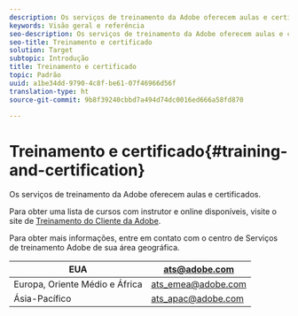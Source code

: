```yaml
---
description: Os serviços de treinamento da Adobe oferecem aulas e certificados.
keywords: Visão geral e referência
seo-description: Os serviços de treinamento da Adobe oferecem aulas e certificados.
seo-title: Treinamento e certificado
solution: Target
subtopic: Introdução
title: Treinamento e certificado
topic: Padrão
uuid: a1be34dd-9790-4c8f-be61-07f46966d56f
translation-type: ht
source-git-commit: 9b8f39240cbbd7a494d74dc0016ed666a58fd870

---
```



# Treinamento e certificado{#training-and-certification}

Os serviços de treinamento da Adobe oferecem aulas e certificados.

Para obter uma lista de cursos com instrutor e online disponíveis, visite o site de [Treinamento do Cliente da Adobe](https://training.adobe.com/training/courses.html#solution=adobeTarget).

Para obter mais informações, entre em contato com o centro de Serviços de treinamento Adobe de sua área geográfica.

| EUA | [ats@adobe.com](mailto:ats@adobe.com) |
|---|---|
| Europa, Oriente Médio e África | [ats_emea@adobe.com](mailto:ats_emea@adobe.com) |
| Ásia-Pacífico | [ats_apac@adobe.com](mailto:ats_apac@adobe.com) |

